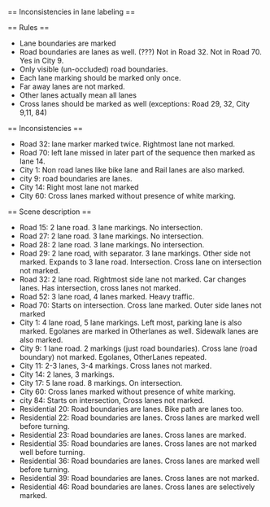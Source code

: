 == Inconsistencies in lane labeling ==

== Rules ==
* Lane boundaries are marked
* Road boundaries are lanes as well. (???) Not in Road 32. Not in Road 70. Yes
in City 9.
* Only visible (un-occluded) road boundaries.
* Each lane marking should be marked only once.
* Far away lanes are not marked.
* Other lanes actually mean all lanes
* Cross lanes should be marked as well (exceptions: Road 29, 32, City 9,11,
		84)


== Inconsistencies ==
* Road 32: lane marker marked twice. Rightmost lane not marked.
* Road 70: left lane missed in later part of the sequence then marked as lane 14.
* City 1: Non road lanes like bike lane and Rail lanes are also marked.
* city 9: road boundaries are lanes.
* City 14: Right most lane not marked
* City 60: Cross lanes marked without presence of white marking.

== Scene description ==
* Road 15: 2 lane road. 3 lane markings. No intersection.
* Road 27: 2 lane road. 3 lane markings. No intersection.
* Road 28: 2 lane road. 3 lane markings. No intersection.
* Road 29: 2 lane road, with separator. 3 lane markings. Other side not
marked. Expands to 3 lane road. Intersection. Cross lane on intersection not marked.
* Road 32: 2 lane road. Rightmost side lane not marked. Car changes lanes. Has intersection, cross lanes not marked.
* Road 52: 3 lane road, 4 lanes marked. Heavy traffic.
* Road 70: Starts on intersection. Cross lane marked. Outer side lanes not
marked
* City 1: 4 lane road, 5 lane markings. Left most, parking lane is also
marked. Egolanes are marked in Otherlanes as well. Sidewalk lanes are also
marked.
* City 9: 1 lane road. 2 markings (just road boundaries). Cross lane (road boundary) not marked. Egolanes, OtherLanes repeated.
* City 11: 2-3 lanes, 3-4 markings. Cross lanes not marked.
* City 14: 2 lanes, 3 markings.
* City 17: 5 lane road. 8 markings. On intersection.
* City 60: Cross lanes marked without presence of white marking.
* city 84: Starts on intersection, Cross lanes not marked.
* Residential 20: Road boundaries are lanes. Bike path are lanes too.
* Residential 22: Road boundaries are lanes. Cross lanes are marked well before turning.
* Residential 23: Road boundaries are lanes. Cross lanes are marked. 
* Residential 35: Road boundaries are lanes. Cross lanes are not marked well before turning.
* Residential 36: Road boundaries are lanes. Cross lanes are marked well before turning.
* Residential 39: Road boundaries are lanes. Cross lanes are not marked.
* Residential 46: Road boundaries are lanes. Cross lanes are selectively
marked.
